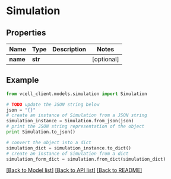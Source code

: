 # Simulation


## Properties
Name | Type | Description | Notes
------------ | ------------- | ------------- | -------------
**name** | **str** |  | [optional] 

## Example

```python
from vcell_client.models.simulation import Simulation

# TODO update the JSON string below
json = "{}"
# create an instance of Simulation from a JSON string
simulation_instance = Simulation.from_json(json)
# print the JSON string representation of the object
print Simulation.to_json()

# convert the object into a dict
simulation_dict = simulation_instance.to_dict()
# create an instance of Simulation from a dict
simulation_form_dict = simulation.from_dict(simulation_dict)
```
[[Back to Model list]](../README.md#documentation-for-models) [[Back to API list]](../README.md#documentation-for-api-endpoints) [[Back to README]](../README.md)


